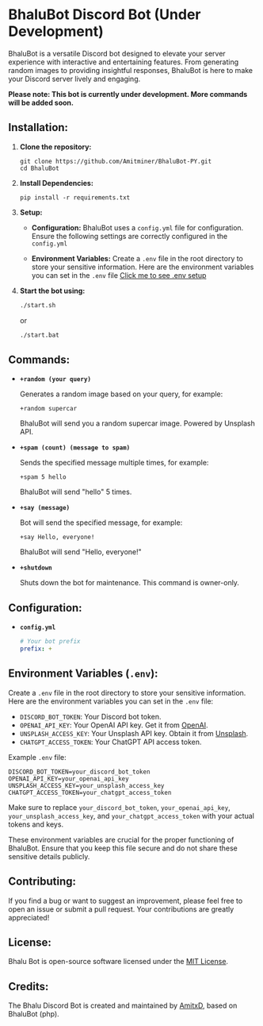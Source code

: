 
# BhaluBot Discord Bot (Under Development)

BhaluBot is a versatile Discord bot designed to elevate your server experience with interactive and entertaining features. From generating random images to providing insightful responses, BhaluBot is here to make your Discord server lively and engaging.

**Please note: This bot is currently under development. More commands will be added soon.**

## Installation:

1. **Clone the repository:**
   ```
   git clone https://github.com/Amitminer/BhaluBot-PY.git
   cd BhaluBot
   ```

2. **Install Dependencies:**
   ```
   pip install -r requirements.txt
   ```

4. **Setup:**

   - **Configuration:**
     BhaluBot uses a `config.yml` file for configuration. Ensure the following settings are correctly configured in the `config.yml`

   - **Environment Variables:**
     Create a `.env` file in the root directory to store your sensitive information. Here are the environment variables you can set in the `.env` file [Click me to see .env setup](https://github.com/Amitminer/BhaluBot-PY#environment-variables-env)

5. **Start the bot using:**

   ```bash
   ./start.sh
   ```
   or
   ```bash
   ./start.bat
   ```

## Commands:

- **`+random (your query)`**

  Generates a random image based on your query, for example:
  ```
  +random supercar
  ```
  BhaluBot will send you a random supercar image. Powered by Unsplash API.

- **`+spam (count) (message to spam)`**

  Sends the specified message multiple times, for example:
  ```
  +spam 5 hello
  ```
  BhaluBot will send "hello" 5 times.

- **`+say (message)`**

  Bot will send the specified message, for example:
  ```
  +say Hello, everyone!
  ```
  BhaluBot will send "Hello, everyone!"

- **`+shutdown`**

  Shuts down the bot for maintenance. This command is owner-only.

## Configuration:

- **`config.yml`**

  ```yaml
  # Your bot prefix
  prefix: +
  ```
  
## Environment Variables (`.env`):

Create a `.env` file in the root directory to store your sensitive information. Here are the environment variables you can set in the `.env` file:

- `DISCORD_BOT_TOKEN`: Your Discord bot token.
- `OPENAI_API_KEY`: Your OpenAI API key. Get it from [OpenAI](https://platform.openai.com/).
- `UNSPLASH_ACCESS_KEY`: Your Unsplash API key. Obtain it from [Unsplash](https://unsplash.com/developers).
- `CHATGPT_ACCESS_TOKEN`: Your ChatGPT API access token.

Example `.env` file:

```plaintext
DISCORD_BOT_TOKEN=your_discord_bot_token
OPENAI_API_KEY=your_openai_api_key
UNSPLASH_ACCESS_KEY=your_unsplash_access_key
CHATGPT_ACCESS_TOKEN=your_chatgpt_access_token
```

Make sure to replace `your_discord_bot_token`, `your_openai_api_key`, `your_unsplash_access_key`, and `your_chatgpt_access_token` with your actual tokens and keys.

These environment variables are crucial for the proper functioning of BhaluBot. Ensure that you keep this file secure and do not share these sensitive details publicly.


## Contributing:

If you find a bug or want to suggest an improvement, please feel free to open an issue or submit a pull request. Your contributions are greatly appreciated!

## License:

Bhalu Bot is open-source software licensed under the [MIT License](LICENSE).

## Credits:

The Bhalu Discord Bot is created and maintained by [AmitxD](https://github.com/Amitminer), based on BhaluBot (php).
